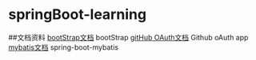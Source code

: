 # springBoot-learning

##文档资料
[bootStrap文档](https://v3.bootcss.com/components/#navbar-default) bootStrap
[gitHub OAuth文档](https://developer.github.com/apps/building-github-apps/creating-a-github-app/)  Github oAuth app
[mybatis文档](https://docs.spring.io/spring-boot/docs/2.0.0.RC1/reference/htmlsingle/#boot-features-embedded-database) spring-boot-mybatis